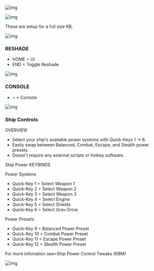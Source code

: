 ![img](https://s11.gifyu.com/images/SgCoI.png)

![img](https://s11.gifyu.com/images/SgafS.png)


These are setup for a full size KB.

![img](https://s11.gifyu.com/images/Sgd38.jpg)

### RESHADE

- HOME =  UI
- END = Toggle Reshade

![img](https://s11.gifyu.com/images/Sgd38.jpg)

### CONSOLE

- ~ = Console

![img](https://s11.gifyu.com/images/Sgd38.jpg)

### Ship Controls

OVERVIEW
- Select your ship's available power systems with Quick-Keys 1 -> 6.
- Easily swap between Balanced, Combat, Escape, and Stealth power presets. 
- Doesn't require any external scripts or hotkey software. 

Ship Power KEYBINDS

Power Systems
- Quick-Key 1 = Select Weapon 1 
- Quick-Key 2 = Select Weapon 2 
- Quick-Key 3 = Select Weapon 3 
- Quick-Key 4 = Select Engine
- Quick-Key 5 = Select Shields 
- Quick-Key 6 = Select Grav-Drive

Power Presets
- Quick-Key 9 = Balanced Power Preset 
- Quick-Key 10 = Combat Power Preset 
- Quick-Key 11 = Escape Power Preset 
- Quick-Key 12 = Stealth Power Preset 

For more infomation see>Ship Power Control Tweaks (KBM)

![img](https://s11.gifyu.com/images/Sgd38.jpg)


